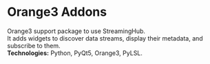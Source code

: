 # Orange3 Addons

Orange3 support package to use StreamingHub.<br>
It adds widgets to discover data streams, display their metadata, and subscribe to them.<br>
**Technologies:** Python, PyQt5, Orange3, PyLSL.